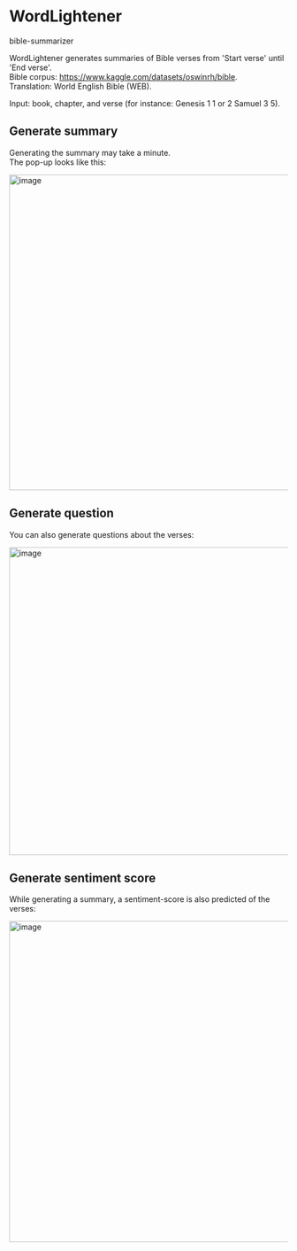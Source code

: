 # WordLightener
bible-summarizer  

WordLightener generates summaries of Bible verses from 'Start verse' until 'End verse'.  
Bible corpus: https://www.kaggle.com/datasets/oswinrh/bible.  
Translation: World English Bible (WEB).  

Input: book, chapter, and verse (for instance: Genesis 1 1 or 2 Samuel 3 5). 

## Generate summary  
Generating the summary may take a minute.  
The pop-up looks like this:  

<img width="570" alt="image" src="https://github.com/KristoWind/bible-summarizer/assets/99342556/f10bde99-b718-42d9-ab3a-c99a0fcf3b8a">

## Generate question  
You can also generate questions about the verses:  

<img width="556" alt="image" src="https://github.com/KristoWind/bible-summarizer/assets/99342556/6b936e43-51f7-43fb-b52b-a85660c64112">

## Generate sentiment score
While generating a summary, a sentiment-score is also predicted of the verses:  

<img width="580" alt="image" src="https://github.com/KristoWind/bible-summarizer/assets/99342556/65bfa098-ea7e-4f45-8204-b921fac55588">

